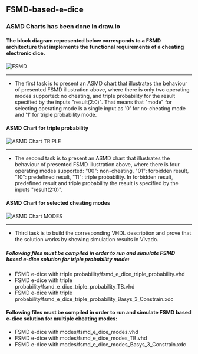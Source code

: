 ## FSMD-based-e-dice

### ASMD Charts has been done in draw.io

#### The block diagram represented below corresponds to a FSMD architecture that implements the functional requirements of a cheating electronic dice.

![FSMD](SHC4300-Group-2/Discussions/W02D2_Cheating_edice_FSMD/0.IMAGES/w2d2_FSMD_e-dice_Jose.png)

---
- The first task is to present an ASMD chart that illustrates the behaviour of presented FSMD illustration above, where there is only two operating modes supported: no cheating, and triple probability for the result specified by the inputs "result(2:0)". That means that "mode" for selecting operating mode is a single input as '0' for no-cheating mode and '1' for triple probability mode. 

#### ASMD Chart for triple probability
![ASMD Chart TRIPLE](/0.IMAGES/w2d2_ASMD_e-dice_with_triple_prob.png)


---
- The second task is to present an ASMD chart that illustrates the behaviour of presented FSMD illustration above, where there is four operating modes supported: "00": non-cheating, "01": forbidden result, "10": predefined result, "11": triple probability. In forbidden result, predefined result and triple probability the result is specified by the inputs "result(2:0)".

#### ASMD Chart for selected cheating modes
![ASMD Chart MODES](/0.IMAGES/w2d2_ASMD_e-dice_with_modes.png)


---
- Third task is to build the corresponding VHDL description and prove that the solution works by showing simulation results in Vivado.

##### Following files must be compiled in order to run and simulate FSMD based e-dice solution for triple probability mode:

- FSMD e-dice with triple probability/fsmd_e_dice_triple_probability.vhd
- FSMD e-dice with triple probability/fsmd_e_dice_triple_probability_TB.vhd
- FSMD e-dice with triple probability/fsmd_e_dice_triple_probability_Basys_3_Constrain.xdc

#### Following files must be compiled in order to run and simulate FSMD based e-dice solution for multiple cheating modes:

- FSMD e-dice with modes/fsmd_e_dice_modes.vhd
- FSMD e-dice with modes/fsmd_e_dice_modes_TB.vhd
- FSMD e-dice with modes/fsmd_e_dice_modes_Basys_3_Constrain.xdc

